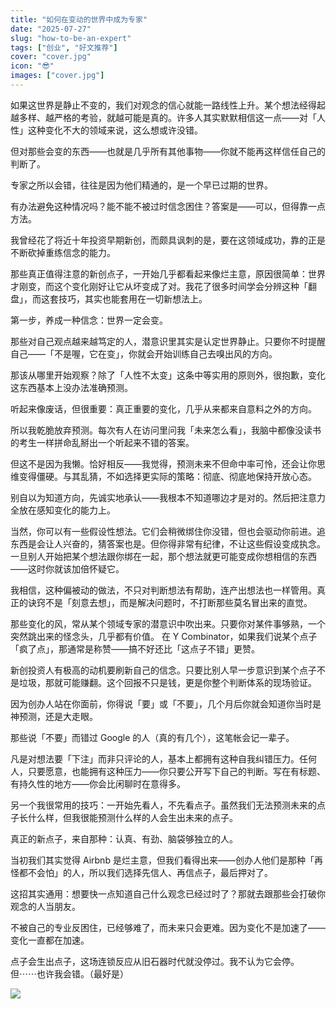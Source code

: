 ```yaml
---
title: "如何在变动的世界中成为专家"
date: "2025-07-27"
slug: "how-to-be-an-expert"
tags: ["创业", "好文推荐"]
cover: "cover.jpg"
icon: "😎"
images: ["cover.jpg"]
---
```

如果这世界是静止不变的，我们对观念的信心就能一路线性上升。某个想法经得起越多样、越严格的考验，就越可能是真的。许多人其实默默相信这一点——对「人性」这种变化不大的领域来说，这么想或许没错。



但对那些会变的东西——也就是几乎所有其他事物——你就不能再这样信任自己的判断了。



专家之所以会错，往往是因为他们精通的，是一个早已过期的世界。



有办法避免这种情况吗？能不能不被过时信念困住？答案是——可以，但得靠一点方法。



我曾经花了将近十年投资早期新创，而颇具讽刺的是，要在这领域成功，靠的正是不断砍掉重练信念的能力。



那些真正值得注意的新创点子，一开始几乎都看起来像烂主意，原因很简单：世界才刚变，而这个变化刚好让它从坏变成了对。我花了很多时间学会分辨这种「翻盘」，而这套技巧，其实也能套用在一切新想法上。



第一步，养成一种信念：世界一定会变。



那些对自己观点越来越笃定的人，潜意识里其实是认定世界静止。只要你不时提醒自己——「不是喔，它在变」，你就会开始训练自己去嗅出风的方向。



那该从哪里开始观察？除了「人性不太变」这条中等实用的原则外，很抱歉，变化这东西基本上没办法准确预测。



听起来像废话，但很重要：真正重要的变化，几乎从来都来自意料之外的方向。



所以我乾脆放弃预测。每次有人在访问里问我「未来怎么看」，我脑中都像没读书的考生一样拼命乱掰出一个听起来不错的答案。



但这不是因为我懒。恰好相反——我觉得，预测未来不但命中率可怜，还会让你思维变得僵硬。与其乱猜，不如选择更实际的策略：彻底、彻底地保持开放心态。



别自以为知道方向，先诚实地承认——我根本不知道哪边才是对的。然后把注意力全放在感知变化的能力上。



当然，你可以有一些假设性想法。它们会稍微绑住你没错，但也会驱动你前进。追东西是会让人兴奋的，猜答案也是。但你得非常有纪律，不让这些假设变成执念。
一旦别人开始把某个想法跟你绑在一起，那个想法就更可能变成你想相信的东西——这时你就该加倍怀疑它。



我相信，这种偏被动的做法，不只对判断想法有帮助，连产出想法也一样管用。真正的诀窍不是「刻意去想」，而是解决问题时，不打断那些莫名冒出来的直觉。



那些变化的风，常从某个领域专家的潜意识中吹出来。只要你对某件事够熟，一个突然跳出来的怪念头，几乎都有价值。
在 Y Combinator，如果我们说某个点子「疯了点」，那通常是称赞——搞不好还比「这点子不错」更赞。



新创投资人有极高的动机要刷新自己的信念。只要比别人早一步意识到某个点子不是垃圾，那就可能赚翻。这个回报不只是钱，更是你整个判断体系的现场验证。



因为创办人站在你面前，你得说「要」或「不要」，几个月后你就会知道你当时是神预测，还是大走眼。



那些说「不要」而错过 Google 的人（真的有几个），这笔帐会记一辈子。



凡是对想法要「下注」而非只评论的人，基本上都拥有这种自我纠错压力。任何人，只要愿意，也能拥有这种压力——你只要公开写下自己的判断。写在有标题、有持久性的地方——你会比闲聊时在意得多。



另一个我很常用的技巧：一开始先看人，不先看点子。虽然我们无法预测未来的点子长什么样，但我很能预测什么样的人会生出未来的点子。



真正的新点子，来自那种：认真、有劲、脑袋够独立的人。



当初我们其实觉得 Airbnb 是烂主意，但我们看得出来——创办人他们是那种「再怪都不会怕」的人，所以我们选择先信人、再信点子，最后押对了。



这招其实通用：想要快一点知道自己什么观念已经过时了？那就去跟那些会打破你观念的人当朋友。



不被自己的专业反困住，已经够难了，而未来只会更难。因为变化不是加速了——变化一直都在加速。



点子会生出点子，这场连锁反应从旧石器时代就没停过。我不认为它会停。
但⋯⋯也许我会错。（最好是）




![](https://prod-files-secure.s3.us-west-2.amazonaws.com/112d0858-5090-4d34-a606-b75eb8d65fd2/46476355-9cf3-4e99-9b7a-3531bc426380/1000202064.png?X-Amz-Algorithm=AWS4-HMAC-SHA256&X-Amz-Content-Sha256=UNSIGNED-PAYLOAD&X-Amz-Credential=ASIAZI2LB466SOURZ73U%2F20250919%2Fus-west-2%2Fs3%2Faws4_request&X-Amz-Date=20250919T211107Z&X-Amz-Expires=3600&X-Amz-Security-Token=IQoJb3JpZ2luX2VjEGUaCXVzLXdlc3QtMiJHMEUCIQCcLzyUjcFO8Dhe7nwDfDUVfsE%2BdR4c4oyhLPwhL76aiwIgcETMxSfPWWB8%2Budwa7oOA5AdX8FluXoXFhB%2F4TgTjxcqiAQI3v%2F%2F%2F%2F%2F%2F%2F%2F%2F%2FARAAGgw2Mzc0MjMxODM4MDUiDLwskdVw5CnGLU4%2FlSrcA7fdBhcZm2Y5%2BWIOvJHmd7OxU2R879bnDlU1hBcmO6HdxWTMiNAjFKnQlBYKgez6Ee%2BlS3LriimsqGXjZwLsPXH4WB3utXsPgJDhcbE2apY3ODxv7vUQACd1etXhGrcgrflYrPsRqgD3UsvyAqLWWoUbqijVlaJpcPmK%2FoKI9Ee9zOLMmJRlyAki89ifHCc87VtEhaI4ALNSP3zyDAgmVLrQbMSxOYbKOiknDmOXXgyI%2FejGDVQATT0b6J4x2gQ76hOW1W3qZ38oTvtduv%2FgmhVfpawMQXIsT%2FqtpiqVYzyU431zIbnletonRGaVZKKJTWYHlJZYYT1J7YtcGWqIJKo4EnZZ4DZhb9sqspx9%2FGVN85%2BzYSJNYOTe%2BegxGAyioWYzU4GgrUTiVOyGfxDBRlXqTAVTo8RQ%2F6X9EEuFexdgRdVyam2VVoT9wp7ublcNBTL0RW2oXTXUE5ZKufDiuRg7cD3bvRMNvP2FY4pIQ3Iwh0vS6V7ifzASxhKdZVPLAEZMnDrBPccVwt2c6G19OogsOkSK3TBFul7Q2S7rEkIedOFJ7y%2BmrMoeMGDH%2FE27jnjm4beEajwZtTdUT7n3OjI2PufIwFZLt6fx9NyZZE9C9W8iL1TxddamDwwvMNaHt8YGOqUBXNS2J0AR1pLJZ0xla%2B%2F%2F7r5V6ploAp9p4TyhubQ%2BMbPXe%2FxTINtMxjKduy%2BLHO3AFZKK3%2F%2FvuLhwuygOPnJsX1qxvWQKKqcu2dwTI7eV4shU0J7ZkGde6KNwVXOMzxdWHk4zBsMVtqOdIIy2h2znyu%2Fr7eup7P1iq75gLC4w2LfTadLEnjzU75W%2BR2zAGF3WCpmeBi1Iz9btugE2TlDX%2F9VYYu%2Bq&X-Amz-Signature=9cd31a5b4d0294de78b0368caf14403bb1e11e030b707c8a95a2c311ac0317a0&X-Amz-SignedHeaders=host&x-amz-checksum-mode=ENABLED&x-id=GetObject)

